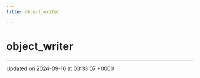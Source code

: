 ```yaml
---
title: object_writer

---
```


# object_writer





-------------------------------

Updated on 2024-09-10 at 03:33:07 +0000